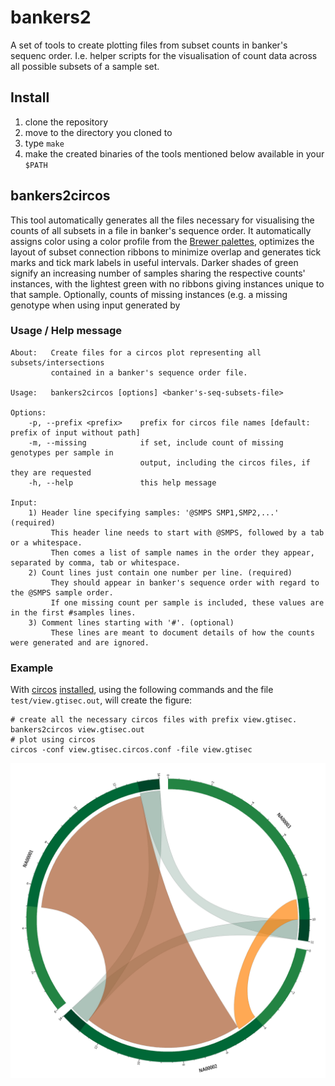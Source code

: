 # bankers2
A set of tools to create plotting files from subset counts in banker's sequenc order. I.e. helper scripts for the visualisation of count data across all possible subsets of a sample set.

## Install

1. clone the repository
2. move to the directory you cloned to
3. type `make`
4. make the created binaries of the tools mentioned below available in your `$PATH`

## bankers2circos
This tool automatically generates all the files necessary for visualising the counts of all subsets in a file in banker's sequence order. It automatically assigns color using a color profile from the [Brewer palettes](http://colorbrewer2.org/), optimizes the layout of subset connection ribbons to minimize overlap and generates tick marks and tick mark labels in useful intervals. Darker shades of green signify an increasing number of samples sharing the respective counts' instances, with the lightest green with no ribbons giving instances unique to that sample. Optionally, counts of missing instances (e.g. a missing genotype when using input generated by 

### Usage / Help message
```
About:   Create files for a circos plot representing all subsets/intersections
         contained in a banker's sequence order file.

Usage:   bankers2circos [options] <banker's-seq-subsets-file>

Options:
    -p, --prefix <prefix>    prefix for circos file names [default: prefix of input without path]
    -m, --missing            if set, include count of missing genotypes per sample in
                             output, including the circos files, if they are requested
    -h, --help               this help message

Input:
    1) Header line specifying samples: '@SMPS SMP1,SMP2,...' (required)
         This header line needs to start with @SMPS, followed by a tab or a whitespace. 
         Then comes a list of sample names in the order they appear, separated by comma, tab or whitespace.
    2) Count lines just contain one number per line. (required)
         They should appear in banker's sequence order with regard to the @SMPS sample order.
         If one missing count per sample is included, these values are in the first #samples lines.
    3) Comment lines starting with '#'. (optional)
         These lines are meant to document details of how the counts were generated and are ignored.
```
### Example
With [circos](http://circos.ca/) [installed](http://circos.ca/tutorials/lessons/configuration/distribution_and_installation/), using the following commands and the file `test/view.gtisec.out`, will create the figure:

    # create all the necessary circos files with prefix view.gtisec.
    bankers2circos view.gtisec.out
    # plot using circos
    circos -conf view.gtisec.circos.conf -file view.gtisec

![alt tag](/test/view.gtisec.png)
